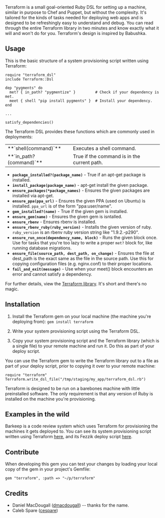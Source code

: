 Terraform is a small goal-oriented Ruby DSL for setting up a machine, similar in purpose to Chef and Puppet,
but without the complexity. It's tailored for the kinds of tasks needed for deploying web apps and is designed
to be refreshingly easy to understand and debug. You can read through the entire Terraform library in two
minutes and know exactly what it will and won't do for you. Terraform's design is inspired by Babushka.

Usage
-----
This is the basic structure of a system provisioning script written using Terraform:

    require "terraform_dsl"
    include Terraform::Dsl

    dep "pygments" do
      met? { in_path? "pygmentize" }         # Check if your dependency is met.
      meet { shell "pip install pygments" }  # Install your dependency.
    end

    ...

    satisfy_dependencies()

The Terraform DSL provides these functions which are commonly used in deployments:

<table>
  <tr>
    <td>**`shell(command)`**</td>
    <td>Executes a shell command.</td>
  </tr>
  <tr>
    <td>**`in_path?(command)`**</td>
    <td>True if the command is in the current path.</td>
  </tr>
</table>


* **`package_installed?(package_name)`** - True if an apt-get package is installed.
* **`install_package(package_name)`** - apt-get install the given package.
* **`ensure_packages(*package_names)`** - Ensures the given packages are installed via apt-get.
* **`ensure_ppa(ppa_url)`** - Ensures the given PPA (used on Ubuntu) is installed. `ppa_url` is of the form "ppa:user/name".
* **`gem_installed?(name)`** - True if the given gem is installed.
* **`ensure_gem(name)`** - Ensures the given gem is isntalled.
* **`ensure_rbenv`** - Ensures rbenv is installed.
* **`ensure_rbenv_ruby(ruby_version)`** - Installs the given version of ruby. `ruby_version` is an rbenv ruby version string like "1.9.2.-p290".
* **`ensure_run_once(dependency_name, block)`** - Runs the given block once. Use for tasks that you're too lazy to write a proper `met?` block for, like running database migrations.
* **`ensure_file(source_path, dest_path, on_change)`** - Ensures the file at dest_path is the exact same as the file in the source path. Use this for copying configuration files (e.g. nginx.conf) to their proper locations.
* **`fail_and_exit(message)`** - Use when your meet() block encounters an error and cannot satisfy a dependency.

For further details, view the [Terraform
library](https://github.com/philc/terraform/blob/master/lib/terraform/dsl.rb). It's short and there's no
magic.

Installation
------------
1. Install the Terraform gem on your local machine (the machine you're deploying from): `gem install
terraform`

2. Write your system provisioning script using the Terraform DSL.

3. Copy your system provisioning script and the Terraform library (which is a single file) to your remote
machine and run it. Do this as part of your deploy script.

You can use the Terraform gem to write the Terraform library out to a file as part of your deploy script,
prior to copying it over to your remote machine:

    require "terraform"
    Terraform.write_dsl_file("/tmp/staging/my_app/terraform_dsl.rb")

Terraform is designed to be run on a barebones machine with little preinstalled software. The only requirement
is that any version of Ruby is installed on the machine you're provisioning.

Examples in the wild
--------------------
Barkeep is a code review system which uses Terraform for provisioning the machines it gets deployed to. You
can see its system provisioning script written using Terraform [here](https://github.com/ooyala/barkeep/blob/master/script/system_setup.rb), and its Fezzik deploy script [here](https://github.com/ooyala/barkeep/blob/master/config/tasks/deploy.rake).

Contribute
----------
When developing this gem you can test your changes by loading your local copy of the gem in your project's
Gemfile:

    gem "terraform", :path => "~/p/terraform"

Credits
-------
* Daniel MacDougall ([dmacdougall](https://github.com/dmacdougall)) -- thanks for the name.
* Caleb Spare ([cespare](https://github.com/cespare))

